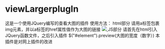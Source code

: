 # viewLargerplugIn
这是一个使用JQuery编写的查看大图的插件
使用方法：
html部分
    请用a标签包裹img元素，并以a标签的href属性值作为大图的链接
    <a href="大图地址">
      <img src="小图地址"/>
    </a>
JS部分
  请首先在html引入JQuery函数文件，之后引入插件
  $("#element").preview(大图的宽度（数字）)
 本插件是对网上插件的改进
